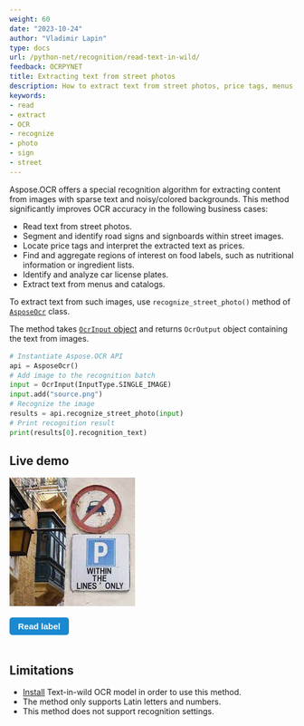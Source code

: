 ```yaml
---
weight: 60
date: "2023-10-24"
author: "Vladimir Lapin"
type: docs
url: /python-net/recognition/read-text-in-wild/
feedback: OCRPYNET
title: Extracting text from street photos
description: How to extract text from street photos, price tags, menus, catalogs and other images with sparse text and noisy/colored backgrounds.
keywords:
- read
- extract
- OCR
- recognize
- photo
- sign
- street
---
```


<style>
	button {
		cursor: pointer;
		margin-right: 20px;
		margin-bottom: 20px;
		padding: 7px 15px;
		border: none;
		border-radius: 5px;
		background-color: #1a89d0;
		font-weight: 700;
		font-size: 15px;
		color: #ffffff;
	}

	button:hover {
		background-color: #3071a9;
	}

	button:focus {
		outline: none;
	}

	.duo {
		position: relative;
		height: 227px;
		margin-bottom: 20px;
	}

	.duo > div {
		display: flex;
	}

	.rec-result > pre {
		margin-left: 15px;
		min-width: 222px;
	}
</style>

Aspose.OCR offers a special recognition algorithm for extracting content from images with sparse text and noisy/colored backgrounds. This method significantly improves OCR accuracy in the following business cases:

- Read text from street photos.
- Segment and identify road signs and signboards within street images.
- Locate price tags and interpret the extracted text as prices.
- Find and aggregate regions of interest on food labels, such as nutritional information or ingredient lists.
- Identify and analyze car license plates.
- Extract text from menus and catalogs.

To extract text from such images, use `recognize_street_photo()` method of [`AsposeOcr`](https://reference.aspose.com/ocr/python-net/aspose.ocr/asposeocr/) class.

The method takes [`OcrInput` object](/ocr/python-net/ocrinput/) and returns `OcrOutput` object containing the text from images.

```python
# Instantiate Aspose.OCR API
api = AsposeOcr()
# Add image to the recognition batch
input = OcrInput(InputType.SINGLE_IMAGE)
input.add("source.png")
# Recognize the image
results = api.recognize_street_photo(input)
# Print recognition result
print(results[0].recognition_text)
```

## Live demo

<div class="duo">
	<div class="rec-source"><img src="label-source.png" alt="Street photo" /></div>
	<div class="rec-result" style="display: none;">
	<img src="label-regions.png" alt="Recognition result" />
	<pre>
p
within
the
lines
only		
	</pre>
	</div>
</div>
<button onclick="triggerSkew(this)">Read label</button>
<script>
	function triggerSkew(obj)
	{
		let isOrigin = $(".rec-source").is(":visible");
		if(isOrigin)
		{
			$(".rec-source").hide();
			$(".rec-result").show();
			$(obj).text("View original photo");
		}
		else
		{
			$(".rec-source").show();
			$(".rec-result").hide();
			$(obj).text("Read label");
		}
	}
</script>

## Limitations

- [Install](/ocr/python-net/installation/) Text-in-wild OCR model in order to use this method.
- The method only supports Latin letters and numbers.
- This method does not support recognition settings.
